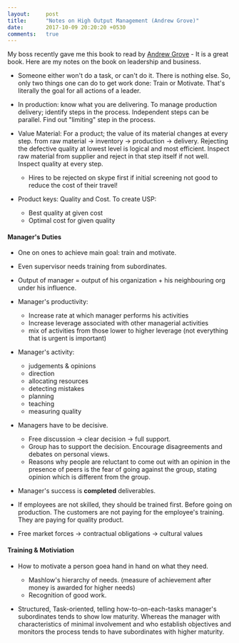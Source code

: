 ```yaml
---
layout:     post
title:      "Notes on High Output Management (Andrew Grove)"
date:       2017-10-09 20:20:20 +0530
comments:   true
---
```


My boss recently gave me this book to read by [Andrew Grove](https://www.wikiwand.com/en/Andrew_Grove) - It is a great book. Here are my notes on the book on leadership and business.

- Someone either won't do a task, or can't do it. There is nothing else. So, only two things one can do to get work done: Train or Motivate. That's literally the goal for all actions of a leader.
- In production: know what you are delivering. To manage production delivery; identify steps in the process. Independent steps can be parallel. Find out "limiting" step in the process.

- Value Material: For a product; the value of its material changes at every step. from raw material -> inventory -> production -> delivery. Rejecting the defective quality at lowest level is logical and most efficient. Inspect raw material from supplier and reject in that step itself if not well. Inspect quality at every step.
    - Hires to be rejected on skype first if initial screening not good to reduce the cost of their travel!

- Product keys: Quality and Cost. To create USP:
    - Best quality at given cost
    - Optimal cost for given quality

#### Manager's Duties
- One on ones to achieve main goal: train and motivate.
- Even supervisor needs training from subordinates.
- Output of manager = output of his organization + his neighbouring org under his influence.
- Manager's productivity:
    - Increase rate at which manager performs his activities
    - Increase leverage associated with other managerial activities
    - mix of activities from those lower to higher leverage (not everything that is urgent is important)
- Manager's activity:
    - judgements & opinions
    - direction
    - allocating resources
    - detecting mistakes
    - planning
    - teaching
    - measuring quality

- Managers have to be decisive.
    - Free discussion -> clear decision -> full support.
    - Group has to support the decision. Encourage disagreements and debates on personal views.
    - Reasons why people are reluctant to come out with an opinion in the presence of peers is the fear of going against the group, stating opinion which is different from the group.

- Manager's success is **completed** deliverables.
- If employees are not skilled, they should be trained first. Before going on production. The customers are not paying for the employee's training. They are paying for quality product.

- Free market forces -> contractual obligations -> cultural values

#### Training & Motiviation
- How to motivate a person goea hand in hand on what they need.
    - Mashlow's hierarchy of needs. (measure of achievement after money is awarded for higher needs)
    - Recognition of good work.

- Structured, Task-oriented, telling how-to-on-each-tasks manager's subordinates tends to show low maturity. Whereas the manager with characteristics of minimal involvement and who establish objectives and monitors the process tends to have subordinates with higher maturity.